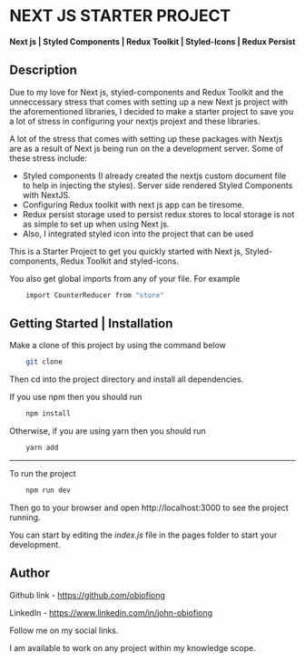 # NEXT JS STARTER PROJECT

#### Next js | Styled Components | Redux Toolkit | Styled-Icons | Redux Persist

## Description

Due to my love for Next js, styled-components and Redux Toolkit and the unneccessary stress that comes with setting up a new Next js project with the aforementioned libraries, I decided to make a starter project to save you a lot of stress in configuring your nextjs projext and these libraries.

A lot of the stress that comes with setting up these packages with Nextjs are as a result of Next js being run on the a development server.
Some of these stress include:

- Styled components (I already created the nextjs custom document file to help in injecting the styles). Server side rendered Styled Components with NextJS.
- Configuring Redux toolkit with next js app can be tiresome.
- Redux persist storage used to persist redux stores to local storage is not as simple to set up when using Next js.
- Also, I integrated styled icon into the project that can be used

This is a Starter Project to get you quickly started with Next js, Styled-components, Redux Toolkit and styled-icons.

You also get global imports from any of your file.
For example

```bash
    import CounterReducer from "store"
```

## Getting Started | Installation

Make a clone of this project by using the command below

```bash
    git clone
```

Then cd into the project directory and install all dependencies.

If you use npm then you should run

```bash
    npm install
```

Otherwise, if you are using yarn then you should run

```bash
    yarn add
```

---

To run the project

```bash
    npm run dev
```

Then go to your browser and open http://localhost:3000 to see the project running.

You can start by editing the _index.js_ file in the pages folder to start your development.

## Author

Github link - https://github.com/obiofiong

LinkedIn - https://www.linkedin.com/in/john-obiofiong

Follow me on my social links.

I am available to work on any project within my knowledge scope.
